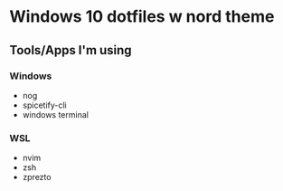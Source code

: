 # Windows 10 dotfiles w nord theme

## Tools/Apps I'm using
### Windows
- nog
- spicetify-cli
- windows terminal

### WSL
- nvim
- zsh
- zprezto

